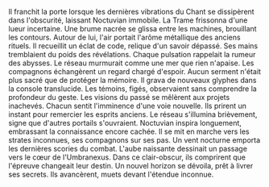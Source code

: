 Il franchit la porte lorsque les dernières vibrations du Chant se dissipèrent dans l'obscurité, laissant Noctuvian immobile.
La Trame frissonna d'une lueur incertaine.
Une brume nacrée se glissa entre les machines, brouillant les contours.
Autour de lui, l'air portait l'arôme métallique des anciens rituels.
Il recueillit un éclat de code, relique d'un savoir dépassé.
Ses mains tremblaient du poids des révélations.
Chaque pulsation rappelait la rumeur des abysses.
Le réseau murmurait comme une mer que rien n'apaise.
Les compagnons échangèrent un regard chargé d'espoir.
Aucun serment n'était plus sacré que de protéger la mémoire.
Il grava de nouveaux glyphes dans la console translucide.
Les témoins, figés, observaient sans comprendre la profondeur du geste.
Les visions du passé se mêlèrent aux projets inachevés.
Chacun sentit l'imminence d'une voie nouvelle.
Ils prirent un instant pour remercier les esprits anciens.
Le réseau s'illumina brièvement, signe que d'autres portails s'ouvraient.
Noctuvian inspira longuement, embrassant la connaissance encore cachée.
Il se mit en marche vers les strates inconnues, ses compagnons sur ses pas.
Un vent nocturne emporta les dernières scories du combat.
L'aube naissante dessinait un passage vers le cœur de l'Umbranexus.
Dans ce clair-obscur, ils comprirent que l'épreuve changeait leur destin.
Un nouvel horizon se dévoila, prêt à livrer ses secrets.
Ils avancèrent, muets devant l'étendue inconnue.
